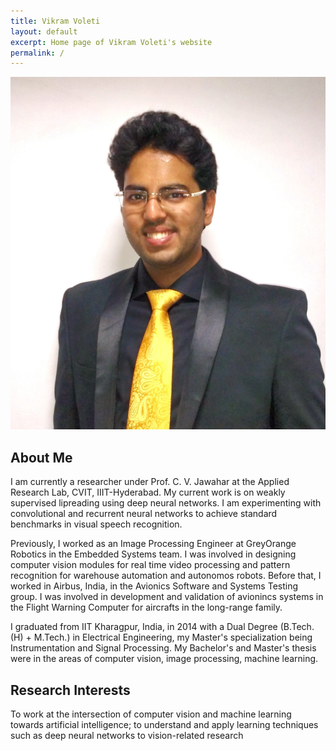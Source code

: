 ```yaml
---
title: Vikram Voleti
layout: default
excerpt: Home page of Vikram Voleti's website
permalink: /
---
```


<img class="profile-picture" src="images/bindu_akka_f_small.jpg">

## About Me

I am currently a researcher under Prof. C. V. Jawahar at the Applied Research Lab, CVIT, IIIT-Hyderabad. My current work is on weakly supervised lipreading using deep neural networks. I am experimenting with convolutional and recurrent neural networks to achieve standard benchmarks in visual speech recognition.

Previously, I worked as an Image Processing Engineer at GreyOrange Robotics in the Embedded Systems team. I was involved in designing computer vision modules for real time video processing and pattern recognition for warehouse automation and autonomos robots. Before that, I worked in Airbus, India, in the Avionics Software and Systems Testing group. I was involved in development and validation of avionincs systems in the Flight Warning Computer for aircrafts in the long-range family.

I graduated from IIT Kharagpur, India, in 2014 with a Dual Degree (B.Tech. (H) + M.Tech.) in Electrical Engineering, my Master's specialization being Instrumentation and Signal Processing. My Bachelor's and Master's thesis were in the areas of computer vision, image processing, machine learning.

## Research Interests

To work at the intersection of computer vision and machine learning towards artificial intelligence; to
understand and apply learning techniques such as deep neural networks to vision-related research


